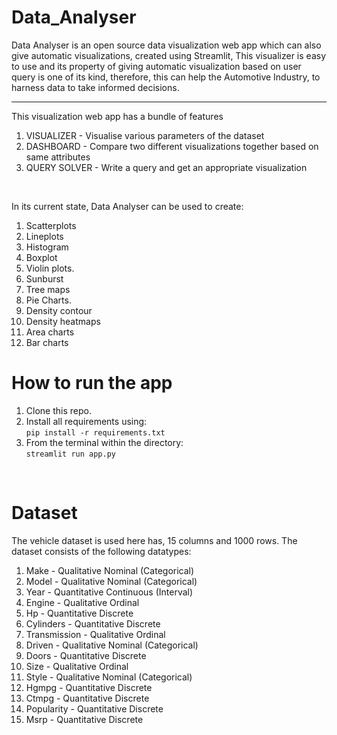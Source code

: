 # Data_Analyser
Data Analyser is an open source data visualization 
web app which can also give automatic visualizations, created using Streamlit,
This visualizer is easy to use and its property of giving automatic visualization 
based on user query is one of its kind, therefore, this can help the Automotive Industry, 
to harness data to take informed decisions.
<br>

<hr>

This visualization web app has a bundle of features
1. VISUALIZER - Visualise various parameters of the dataset
2. DASHBOARD - Compare two different visualizations together based on same attributes
3. QUERY SOLVER - Write a query and get an appropriate visualization
 <br>
 
 In its current state, Data Analyser can be used to create: <br>
 1) Scatterplots
 2) Lineplots
 3) Histogram
 4) Boxplot
 5) Violin plots. <br>
 6) Sunburst
 7) Tree maps
 8) Pie Charts. <br>
 9) Density contour
 10) Density heatmaps
 11) Area charts
 12) Bar charts
 

# How to run the app
1. Clone this repo.
2. Install all requirements using: <br> ```pip install -r requirements.txt``` <br> 
3. From the terminal within the directory: <br> ```streamlit run app.py```

<br>

# Dataset
The vehicle dataset is used here has, 15 columns and 1000 rows.
The dataset consists of the following datatypes:
1. Make - Qualitative Nominal (Categorical)
2. Model - Qualitative Nominal (Categorical)
3. Year - Quantitative Continuous (Interval)
4. Engine - Qualitative Ordinal
5. Hp - Quantitative Discrete
6. Cylinders - Quantitative Discrete
7. Transmission - Qualitative Ordinal
8. Driven - Qualitative Nominal (Categorical)
9. Doors - Quantitative Discrete
10. Size - Qualitative Ordinal
11. Style - Qualitative Nominal (Categorical)
12. Hgmpg - Quantitative Discrete
13. Ctmpg - Quantitative Discrete
14. Popularity - Quantitative Discrete
15. Msrp - Quantitative Discrete

